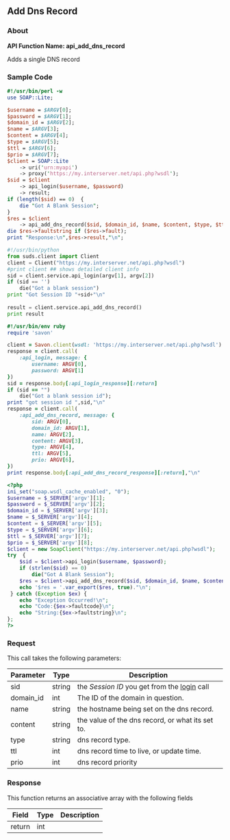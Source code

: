 
## Add Dns Record

### About

**API Function Name: api_add_dns_record**

Adds a single DNS record


### Sample Code

```perl
#!/usr/bin/perl -w
use SOAP::Lite;

$username = $ARGV[0];
$password = $ARGV[1];
$domain_id = $ARGV[2];
$name = $ARGV[3];
$content = $ARGV[4];
$type = $ARGV[5];
$ttl = $ARGV[6];
$prio = $ARGV[7];
$client = SOAP::Lite
	-> uri('urn:myapi')
	-> proxy('https://my.interserver.net/api.php?wsdl');
$sid = $client
	-> api_login($username, $password)
	-> result;
if (length($sid) == 0)  {
	die "Got A Blank Session";
} 
$res = $client
	-> api_add_dns_record($sid, $domain_id, $name, $content, $type, $ttl, $prio);
die $res->faultstring if ($res->fault);
print "Response:\n",$res->result,"\n";

```

```python
#!/usr/bin/python
from suds.client import Client
client = Client("https://my.interserver.net/api.php?wsdl")
#print client ## shows detailed client info
sid = client.service.api_login(argv[1], argv[2])
if (sid == '')
	die("Got a blank session")
print "Got Session ID "+sid+"\n"
  
result = client.service.api_add_dns_record()
print result

```

```ruby
#!/usr/bin/env ruby
require 'savon'

client = Savon.client(wsdl: 'https://my.interserver.net/api.php?wsdl')
response = client.call(
	:api_login, message: {
		username: ARGV[0],
		password: ARGV[1]
})
sid = response.body[:api_login_response][:return]
if (sid == "")
	die("Got a blank session id");
print "got session id ",sid,"\n"
response = client.call(
	:api_add_dns_record, message: { 
		sid: ARGV[0], 
		domain_id: ARGV[1], 
		name: ARGV[2], 
		content: ARGV[3], 
		type: ARGV[4], 
		ttl: ARGV[5], 
		prio: ARGV[6], 
})
print response.body[:api_add_dns_record_response][:return],"\n"

```

```php
<?php
ini_set("soap.wsdl_cache_enabled", "0");
$username = $_SERVER['argv'][1];
$password = $_SERVER['argv'][2];
$domain_id = $_SERVER['argv'][3];
$name = $_SERVER['argv'][4];
$content = $_SERVER['argv'][5];
$type = $_SERVER['argv'][6];
$ttl = $_SERVER['argv'][7];
$prio = $_SERVER['argv'][8];
$client = new SoapClient("https://my.interserver.net/api.php?wsdl");
try  { 
	$sid = $client->api_login($username, $password);
	if (strlen($sid) == 0)
		die("Got A Blank Session");
	$res = $client->api_add_dns_record($sid, $domain_id, $name, $content, $type, $ttl, $prio);
	echo '$res = '.var_export($res, true)."\n";
 } catch (Exception $ex) {
	echo "Exception Occurred!\n";
	echo "Code:{$ex->faultcode}\n";
	echo "String:{$ex->faultstring}\n";
}; 
?>
```



### Request

This call takes the following parameters:

Parameter|Type|Description
---------|----|-----------
sid|string|the *Session ID* you get from the [login](#login) call
domain_id|int|The ID of the domain in question.
name|string|the hostname being set on the dns record.
content|string|the value of the dns record, or what its set to.
type|string|dns record type.
ttl|int|dns record time to live, or update time.
prio|int|dns record priority


### Response

This function returns an associative array with the following fields

Field|Type|Description
-----|----|-----------
return|int|


